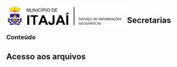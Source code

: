 <img  src="assets/images/BRASAO_TITULO.svg"  alt="Brasão Itajaí-SC"  title="Itajaí-SC"  align="left"  height="60" />

## Secretarias

### Conteúdo

## Acesso aos arquivos
